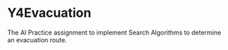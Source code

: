 # Y4Evacuation
The AI Practice assignment to implement Search Algorithms to determine an evacuation route.
